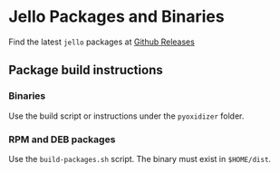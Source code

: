 # Jello Packages and Binaries

Find the latest `jello` packages at [Github Releases](https://github.com/kellyjonbrazil/jello/releases)

## Package build instructions

### Binaries
Use the build script or instructions under the `pyoxidizer` folder.

### RPM and DEB packages
Use the `build-packages.sh` script. The binary must exist in `$HOME/dist`.
